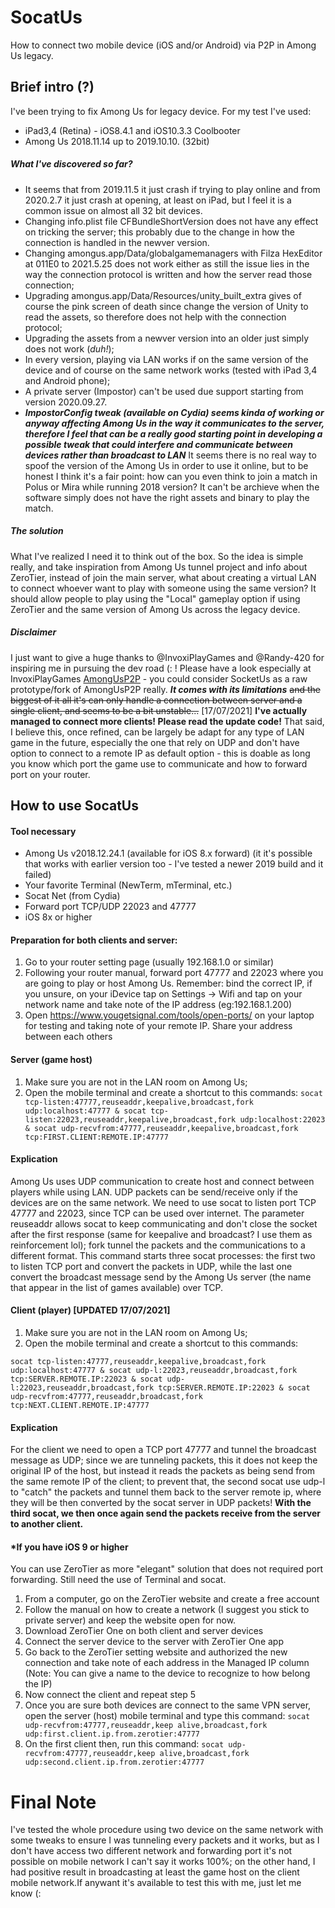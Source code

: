 # SocatUs

How to connect two mobile device (iOS and/or Android) via P2P in Among Us legacy.

## Brief intro (?)
I've been trying to fix Among Us for legacy device.
For my test I've used:
* iPad3,4 (Retina) - iOS8.4.1 and iOS10.3.3 Coolbooter
* Among Us 2018.11.14 up to 2019.10.10. (32bit)
##### What I've discovered so far?
* It seems that  from 2019.11.5 it just crash if trying to play online and from 2020.2.7 it just crash at opening, at least on  iPad, but I feel it is a common issue on almost all 32 bit devices.
* Changing info.plist file CFBundleShortVersion does not have any effect on tricking the server; this probably due to the change in how the connection is handled in the newver version.
* Changing amongus.app/Data/globalgamemanagers with Filza HexEditor at 011E0 to 2021.5.25 does not work either as still the issue lies in the way the connection protocol is written and how the server read those connection;
* Upgrading amongus.app/Data/Resources/unity_built_extra gives of course the pink screen of death since change the version of Unity to read the assets, so therefore does not help with the connection protocol;
* Upgrading the assets from a newver version into an older just simply does not work (*duh!*);
* In every version, playing via LAN works if on the same version of the device and of course on the same network works (tested with iPad 3,4 and Android phone);
* A private server (Impostor) can't be used due support starting from version 2020.09.27.
* __*ImpostorConfig tweak (available on Cydia) seems kinda of working or anyway affecting Among Us in the way it communicates to the server, therefore I feel that can be a really good starting point in developing a possible tweak that could interfere and communicate between devices rather than broadcast to LAN*__
It seems there is no real way to spoof the version of the Among Us in order to use it online, but to be honest I think it's a fair point: how can you even think to join a match in Polus or Mira while running 2018 version? It can't be archieve when the software simply does not have the right assets and binary to play the match.
##### The solution
What I've realized I need it to think out of the box.
So the idea is simple really, and take inspiration from Among Us tunnel project and info about ZeroTier, instead of join the main server, what about creating a virtual LAN to connect whoever want to play with someone using the same version? It should allow people to play using the "Local" gameplay option if using ZeroTier and the same version of Among Us across the legacy device.
##### Disclaimer
I just want to give a huge thanks to @InvoxiPlayGames and @Randy-420 for inspiring me in pursuing the dev road (: ! 
Please have a look especially at InvoxiPlayGames [AmongUsP2P](https://github.com/InvoxiPlayGames/AmongUsP2P) - you could consider SocketUs as a raw prototype/fork of AmongUsP2P really.
_**It comes with its limitations**_ ~~and the biggest of it all it's can only handle a connection between server and a single client, and seems to be a bit unstable...~~ [17/07/2021] **I've actually managed to connect more clients! Please read the update code!**
That said, I believe this, once refined, can be largely be adapt for any type of LAN game in the future, especially the one that rely on UDP and don't have option to connect to a remote IP as default option - this is doable as long you know which port the game use to communicate and how to forward port on your router.

## How to use SocatUs

#### Tool necessary
- Among Us v2018.12.24.1 (available for iOS 8.x forward) (it it's possible that works with earlier version too - I've tested a newer 2019 build and it failed)
- Your favorite Terminal (NewTerm, mTerminal, etc.)
- Socat Net (from Cydia)
- Forward port TCP/UDP 22023 and 47777
- iOS 8x or higher
#### Preparation for both clients and server:
1. Go to your router setting page (usually 192.168.1.0 or similar)
2. Following your router manual, forward port 47777 and 22023 where you are going to play or host Among Us. Remember: bind the correct IP, if you unsure, on your iDevice tap on Settings -> Wifi and tap on your network name and take note of the IP address (eg:192.168.1.200)
3. Open https://www.yougetsignal.com/tools/open-ports/ on your laptop for testing and taking note of your remote IP. Share your address between each others
#### Server (game host)
1. Make sure you are not in the LAN room on Among Us;
2. Open the mobile terminal and create a shortcut to this commands:
`socat tcp-listen:47777,reuseaddr,keepalive,broadcast,fork udp:localhost:47777 & socat tcp-listen:22023,reuseaddr,keepalive,broadcast,fork udp:localhost:22023 & socat udp-recvfrom:47777,reuseaddr,keepalive,broadcast,fork tcp:FIRST.CLIENT:REMOTE.IP:47777`
#### Explication
Among Us uses UDP communication to create host and connect between players while using LAN. UDP packets can be send/receive only if the devices are on the same network. We need to use socat to listen port TCP 47777 and 22023, since TCP can be used over internet. The parameter reuseaddr allows socat to keep communicating and don't close the socket after the first response (same for keepalive and broadcast? I use them as reinforcement lol); fork tunnel the packets and the communications to a different format. This command starts three socat processes: the first two to listen TCP port and convert the packets in UDP, while the last one convert the broadcast message send by the Among Us server (the name that appear in the list of games available) over TCP.

#### Client (player) [UPDATED 17/07/2021]
1. Make sure you are not in the LAN room on Among Us;
2. Open the mobile terminal and create a shortcut to this commands:

`socat tcp-listen:47777,reuseaddr,keepalive,broadcast,fork udp:localhost:47777 & socat udp-l:22023,reuseaddr,broadcast,fork tcp:SERVER.REMOTE.IP:22023 & socat udp-l:22023,reuseaddr,broadcast,fork tcp:SERVER.REMOTE.IP:22023 & socat udp-recvfrom:47777,reuseaddr,broadcast,fork tcp:NEXT.CLIENT.REMOTE.IP:47777`

#### Explication
For the client we need to open a TCP port 47777 and tunnel the broadcast message as UDP; since we are tunneling packets, this it does not keep the original IP of the host, but instead it reads the packets as being send from the same remote IP of the client; to prevent that, the second socat use udp-l to "catch" the packets and tunnel them back to the server remote ip, where they will be then converted by the socat server in UDP packets! **With the third socat, we then once again send the packets receive from the server to another client.**

#### *If you have iOS 9 or higher
You can use ZeroTier as more "elegant" solution that does not required port forwarding. Still need the use of Terminal and socat.
1. From a computer, go on the ZeroTier website and create a free account
2. Follow the manual on how to create a network (I suggest you stick to private server) and keep the website open for now.
3. Download ZeroTier One on both client and server devices
4. Connect the server device to the server with ZeroTier One app
5. Go back to the ZeroTier setting website and authorized the new connection and take note of each address in the Managed IP column (Note: You can give a name to the device to recognize to how belong the IP)
6. Now connect the client and repeat step 5
7. Once you are sure both devices are connect to the same VPN server, open the server (host) mobile terminal and type this command:
`socat udp-recvfrom:47777,reuseaddr,keep alive,broadcast,fork udp:first.client.ip.from.zerotier:47777`
8. On the first client then, run this command:
`socat udp-recvfrom:47777,reuseaddr,keep alive,broadcast,fork udp:second.client.ip.from.zerotier:47777`

# Final Note
I've tested the whole procedure using two device on the same network with some tweaks to ensure I was tunneling every packets and it works, but as I don't have access two different network and forwarding port it's not possible on mobile network I can't say it works 100%; on the other hand, I had positive result in broadcasting at least the game host on the client mobile network.If anywant it's available to test this with me, just let me know (:
